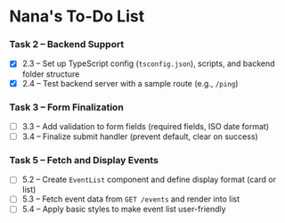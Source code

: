 # Nana's To-Do List

### Task 2 – Backend Support

- [x] 2.3 – Set up TypeScript config (`tsconfig.json`), scripts, and backend folder structure
- [x] 2.4 – Test backend server with a sample route (e.g., `/ping`)

### Task 3 – Form Finalization

- [ ] 3.3 – Add validation to form fields (required fields, ISO date format)
- [ ] 3.4 – Finalize submit handler (prevent default, clear on success)

### Task 5 – Fetch and Display Events

- [ ] 5.2 – Create `EventList` component and define display format (card or list)
- [ ] 5.3 – Fetch event data from `GET /events` and render into list
- [ ] 5.4 – Apply basic styles to make event list user-friendly
